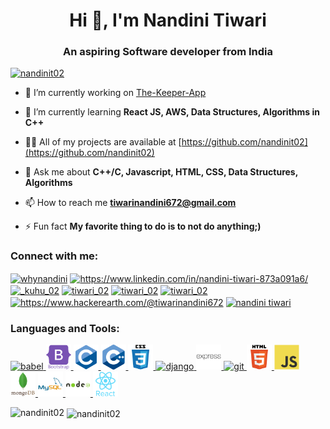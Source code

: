 <h1 align="center">Hi 👋, I'm Nandini Tiwari</h1>
<h3 align="center">An aspiring Software developer from India</h3>

<p align="left"> <a href="https://github.com/ryo-ma/github-profile-trophy"><img src="https://github-profile-trophy.vercel.app/?username=nandinit02" alt="nandinit02" /></a> </p>

- 🔭 I’m currently working on [The-Keeper-App](https://github.com/nandinit02/The-Keeper-App)

- 🌱 I’m currently learning **React JS, AWS, Data Structures, Algorithms in C++**

- 👨‍💻 All of my projects are available at [https://github.com/nandinit02](https://github.com/nandinit02)

- 💬 Ask me about **C++/C, Javascript, HTML, CSS, Data Structures, Algorithms**

- 📫 How to reach me **tiwarinandini672@gmail.com**

- ⚡ Fun fact **My favorite thing to do is to not do anything;)**

<h3 align="left">Connect with me:</h3>
<p align="left">
<a href="https://twitter.com/whynandini" target="blank"><img align="center" src="https://raw.githubusercontent.com/rahuldkjain/github-profile-readme-generator/master/src/images/icons/Social/twitter.svg" alt="whynandini" height="30" width="40" /></a>
<a href="https://linkedin.com/in/https://www.linkedin.com/in/nandini-tiwari-873a091a6/" target="blank"><img align="center" src="https://raw.githubusercontent.com/rahuldkjain/github-profile-readme-generator/master/src/images/icons/Social/linked-in-alt.svg" alt="https://www.linkedin.com/in/nandini-tiwari-873a091a6/" height="30" width="40" /></a>
<a href="https://instagram.com/_kuhu_02" target="blank"><img align="center" src="https://raw.githubusercontent.com/rahuldkjain/github-profile-readme-generator/master/src/images/icons/Social/instagram.svg" alt="_kuhu_02" height="30" width="40" /></a>
<a href="https://www.codechef.com/users/tiwari_02" target="blank"><img align="center" src="https://cdn.jsdelivr.net/npm/simple-icons@3.1.0/icons/codechef.svg" alt="tiwari_02" height="30" width="40" /></a>
<a href="https://codeforces.com/profile/tiwari_02" target="blank"><img align="center" src="https://raw.githubusercontent.com/rahuldkjain/github-profile-readme-generator/master/src/images/icons/Social/codeforces.svg" alt="tiwari_02" height="30" width="40" /></a>
<a href="https://www.leetcode.com/tiwari_02" target="blank"><img align="center" src="https://raw.githubusercontent.com/rahuldkjain/github-profile-readme-generator/master/src/images/icons/Social/leet-code.svg" alt="tiwari_02" height="30" width="40" /></a>
<a href="https://www.hackerearth.com/https://www.hackerearth.com/@tiwarinandini672" target="blank"><img align="center" src="https://raw.githubusercontent.com/rahuldkjain/github-profile-readme-generator/master/src/images/icons/Social/hackerearth.svg" alt="https://www.hackerearth.com/@tiwarinandini672" height="30" width="40" /></a>
<a href="https://auth.geeksforgeeks.org/user/nandini tiwari" target="blank"><img align="center" src="https://raw.githubusercontent.com/rahuldkjain/github-profile-readme-generator/master/src/images/icons/Social/geeks-for-geeks.svg" alt="nandini tiwari" height="30" width="40" /></a>
</p>

<h3 align="left">Languages and Tools:</h3>
<p align="left"> <a href="https://babeljs.io/" target="_blank" rel="noreferrer"> <img src="https://www.vectorlogo.zone/logos/babeljs/babeljs-icon.svg" alt="babel" width="40" height="40"/> </a> <a href="https://getbootstrap.com" target="_blank" rel="noreferrer"> <img src="https://raw.githubusercontent.com/devicons/devicon/master/icons/bootstrap/bootstrap-plain-wordmark.svg" alt="bootstrap" width="40" height="40"/> </a> <a href="https://www.cprogramming.com/" target="_blank" rel="noreferrer"> <img src="https://raw.githubusercontent.com/devicons/devicon/master/icons/c/c-original.svg" alt="c" width="40" height="40"/> </a> <a href="https://www.w3schools.com/cpp/" target="_blank" rel="noreferrer"> <img src="https://raw.githubusercontent.com/devicons/devicon/master/icons/cplusplus/cplusplus-original.svg" alt="cplusplus" width="40" height="40"/> </a> <a href="https://www.w3schools.com/css/" target="_blank" rel="noreferrer"> <img src="https://raw.githubusercontent.com/devicons/devicon/master/icons/css3/css3-original-wordmark.svg" alt="css3" width="40" height="40"/> </a> <a href="https://www.djangoproject.com/" target="_blank" rel="noreferrer"> <img src="https://cdn.worldvectorlogo.com/logos/django.svg" alt="django" width="40" height="40"/> </a> <a href="https://expressjs.com" target="_blank" rel="noreferrer"> <img src="https://raw.githubusercontent.com/devicons/devicon/master/icons/express/express-original-wordmark.svg" alt="express" width="40" height="40"/> </a> <a href="https://git-scm.com/" target="_blank" rel="noreferrer"> <img src="https://www.vectorlogo.zone/logos/git-scm/git-scm-icon.svg" alt="git" width="40" height="40"/> </a> <a href="https://www.w3.org/html/" target="_blank" rel="noreferrer"> <img src="https://raw.githubusercontent.com/devicons/devicon/master/icons/html5/html5-original-wordmark.svg" alt="html5" width="40" height="40"/> </a> <a href="https://developer.mozilla.org/en-US/docs/Web/JavaScript" target="_blank" rel="noreferrer"> <img src="https://raw.githubusercontent.com/devicons/devicon/master/icons/javascript/javascript-original.svg" alt="javascript" width="40" height="40"/> </a> <a href="https://www.mongodb.com/" target="_blank" rel="noreferrer"> <img src="https://raw.githubusercontent.com/devicons/devicon/master/icons/mongodb/mongodb-original-wordmark.svg" alt="mongodb" width="40" height="40"/> </a> <a href="https://www.mysql.com/" target="_blank" rel="noreferrer"> <img src="https://raw.githubusercontent.com/devicons/devicon/master/icons/mysql/mysql-original-wordmark.svg" alt="mysql" width="40" height="40"/> </a> <a href="https://nodejs.org" target="_blank" rel="noreferrer"> <img src="https://raw.githubusercontent.com/devicons/devicon/master/icons/nodejs/nodejs-original-wordmark.svg" alt="nodejs" width="40" height="40"/> </a> <a href="https://reactjs.org/" target="_blank" rel="noreferrer"> <img src="https://raw.githubusercontent.com/devicons/devicon/master/icons/react/react-original-wordmark.svg" alt="react" width="40" height="40"/> </a> </p>

<p><img align="left" src="https://github-readme-stats.vercel.app/api/top-langs?username=nandinit02&show_icons=true&locale=en&layout=compact" alt="nandinit02" /></p>

<p>&nbsp;<img align="center" src="https://github-readme-stats.vercel.app/api?username=nandinit02&show_icons=true&locale=en" alt="nandinit02" /></p>
